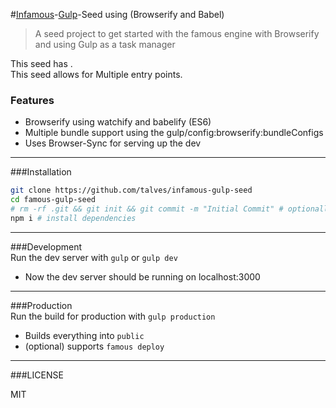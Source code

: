 #[Infamous][1]-[Gulp][2]-Seed using (Browserify and Babel)
> A seed project to get started with the famous engine with Browserify and using Gulp as a task manager

This seed has .  
This seed allows for Multiple entry points.  

### Features
 - Browserify using watchify and babelify (ES6)
 - Multiple bundle support using the gulp/config:browserify:bundleConfigs
 - Uses Browser-Sync for serving up the dev

---

###Installation

```bash
git clone https://github.com/talves/infamous-gulp-seed
cd famous-gulp-seed
# rm -rf .git && git init && git commit -m "Initial Commit" # optionally reset git history
npm i # install dependencies
```

---

###Development  
 Run the dev server with ```gulp``` or ```gulp dev```

 - Now the dev server should be running on localhost:3000

---  

###Production  
 Run the build for production with ```gulp production```

 - Builds everything into `public`
 - (optional) supports `famous deploy`

---  

###LICENSE

MIT

[1]: https://github.com/Infamous/engine
[2]: https://github.com/gulpjs/gulp

